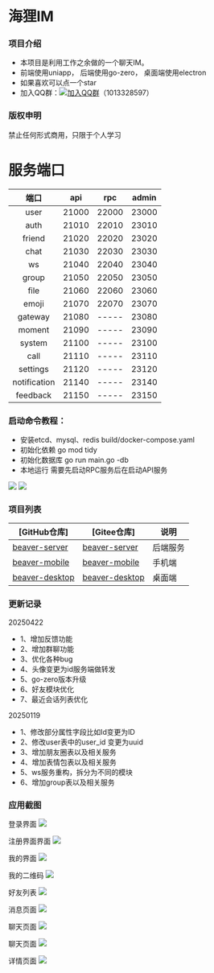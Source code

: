 # 海狸IM

### 项目介绍
+ 本项目是利用工作之余做的一个聊天IM。
+  前端使用uniapp， 后端使用go-zero， 桌面端使用electron
+ 如果喜欢可以点一个star
+ 加入QQ群：[![加入QQ群](https://img.shields.io/badge/加入QQ群-1013328597-blue.svg)](https://qm.qq.com/q/82rbf7QBzO)（1013328597）

### 版权申明
禁止任何形式商用，只限于个人学习


# 服务端口
| 端口 | api | rpc | admin |
|:---------:|:--------:|:--------:|:--------:|
|user|21000|22000|23000|
|auth|21010|22010|23010|
|friend|21020|22020|23020|
|chat|21030|22030|23030|
|ws|21040|22040|23040|
|group|21050|22050|23050|
|file|21060|22060|23060|
|emoji|21070|22070|23070|
|gateway|21080|-----|23080|
|moment|21090|-----|23090|
|system|21100|-----|23100|
|call|21110|-----|23110|
|settings|21120|-----|23120|
|notification|21140|-----|23140|
|feedback|21150|-----|23150|




### 启动命令教程：

+ 安装etcd、mysql、redis
build/docker-compose.yaml
+ 初始化依赖
go mod tidy
+ 初始化数据库
go run main.go  -db
+ 本地运行
需要先启动RPC服务后在启动API服务

<img src="./static/1.png"/>
<img src="./static/2.png"/>




### 项目列表
| [GitHub仓库]    |   [Gitee仓库]    |说明                                                                                      
| ------------------------------------------------------------ | --------------------------------------------------------------------------|--------------------------------------------------------------------------|
| [beaver-server](https://github.com/wsrh8888/beaver-server)               |[beaver-server](https://gitee.com/dawwdadfrf/beaver-server)               | 后端服务  |
| [beaver-mobile](https://github.com/wsrh8888/beaver-mobile)        | [beaver-mobile](https://gitee.com/dawwdadfrf/beaver-mobile)               |手机端 |
| [beaver-desktop](https://github.com/wsrh8888/beaver-desktop)        | [beaver-desktop](https://gitee.com/dawwdadfrf/beaver-desktop)               |桌面端 |


### 更新记录
20250422
- 1、增加反馈功能
- 2、增加群聊功能
- 3、优化各种bug
- 4、头像变更为id服务端做转发
- 5、go-zero版本升级
- 6、好友模块优化
- 7、最近会话列表优化

20250119
- 1、修改部分属性字段比如Id变更为ID
- 2、修改user表中的user_id 变更为uuid
- 3、增加朋友圈表以及相关服务
- 4、增加表情包表以及相关服务
- 5、ws服务重构，拆分为不同的模块
- 6、增加group表以及相关服务


### 应用截图

登录界面
<img src="./static/login.png"/>

注册界面界面
<img src="./static/register.png"/>

我的界面
<img src="./static/mine.png"/>

我的二维码
<img src="./static/qcode.png"/>

好友列表
<img src="./static/friend.png"/>

消息页面
<img src="./static/message.png"/>

聊天页面
<img src="./static/chat.png"/>

聊天页面
<img src="./static/chat1.png"/>

详情页面
<img src="./static/info.png"/>







